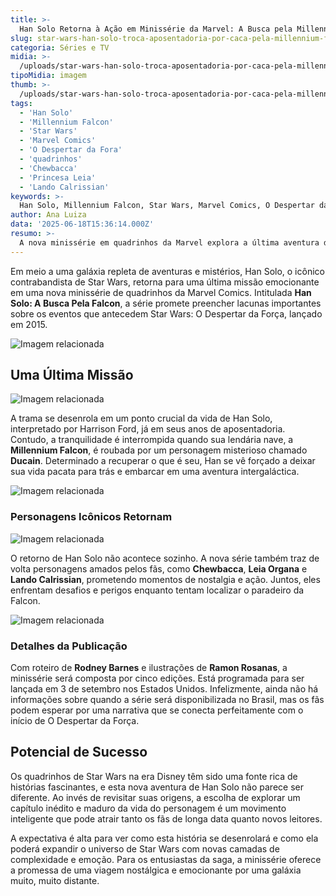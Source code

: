 ```yaml
---
title: >-
  Han Solo Retorna à Ação em Minissérie da Marvel: A Busca pela Millennium Falcon
slug: star-wars-han-solo-troca-aposentadoria-por-caca-pela-millennium-falcon-em-nova-minisserie
categoria: Séries e TV
midia: >-
  /uploads/star-wars-han-solo-troca-aposentadoria-por-caca-pela-millennium-falcon-em-nova-minisserie-thumb.png
tipoMidia: imagem
thumb: >-
  /uploads/star-wars-han-solo-troca-aposentadoria-por-caca-pela-millennium-falcon-em-nova-minisserie-thumb.png
tags:
  - 'Han Solo'
  - 'Millennium Falcon'
  - 'Star Wars'
  - 'Marvel Comics'
  - 'O Despertar da Fora'
  - 'quadrinhos'
  - 'Chewbacca'
  - 'Princesa Leia'
  - 'Lando Calrissian'
keywords: >-
  Han Solo, Millennium Falcon, Star Wars, Marvel Comics, O Despertar da Força, quadrinhos, Chewbacca, Princesa Leia, Lando Calrissian
author: Ana Luiza
data: '2025-06-18T15:36:14.000Z'
resumo: >-
  A nova minissérie em quadrinhos da Marvel explora a última aventura de Han Solo antes dos eventos de O Despertar da Força, revelando sua busca pela icônica Millennium Falcon.
---
```


Em meio a uma galáxia repleta de aventuras e mistérios, Han Solo, o icônico contrabandista de Star Wars, retorna para uma última missão emocionante em uma nova minissérie de quadrinhos da Marvel Comics. Intitulada **Han Solo: A Busca Pela Falcon**, a série promete preencher lacunas importantes sobre os eventos que antecedem Star Wars: O Despertar da Força, lançado em 2015. 

![Imagem relacionada](/uploads/star-wars-han-solo-troca-aposentadoria-por-caca-pela-millennium-falcon-em-nova-minisserie-0.png)

## Uma Última Missão

![Imagem relacionada](/uploads/star-wars-han-solo-troca-aposentadoria-por-caca-pela-millennium-falcon-em-nova-minisserie-1.png)

A trama se desenrola em um ponto crucial da vida de Han Solo, interpretado por Harrison Ford, já em seus anos de aposentadoria. Contudo, a tranquilidade é interrompida quando sua lendária nave, a **Millennium Falcon**, é roubada por um personagem misterioso chamado **Ducain**. Determinado a recuperar o que é seu, Han se vê forçado a deixar sua vida pacata para trás e embarcar em uma aventura intergaláctica.

![Imagem relacionada](/uploads/star-wars-han-solo-troca-aposentadoria-por-caca-pela-millennium-falcon-em-nova-minisserie-2.png)

### Personagens Icônicos Retornam

![Imagem relacionada](/uploads/star-wars-han-solo-troca-aposentadoria-por-caca-pela-millennium-falcon-em-nova-minisserie-3.png)

O retorno de Han Solo não acontece sozinho. A nova série também traz de volta personagens amados pelos fãs, como **Chewbacca**, **Leia Organa** e **Lando Calrissian**, prometendo momentos de nostalgia e ação. Juntos, eles enfrentam desafios e perigos enquanto tentam localizar o paradeiro da Falcon.

![Imagem relacionada](/uploads/star-wars-han-solo-troca-aposentadoria-por-caca-pela-millennium-falcon-em-nova-minisserie-4.png)

### Detalhes da Publicação

Com roteiro de **Rodney Barnes** e ilustrações de **Ramon Rosanas**, a minissérie será composta por cinco edições. Está programada para ser lançada em 3 de setembro nos Estados Unidos. Infelizmente, ainda não há informações sobre quando a série será disponibilizada no Brasil, mas os fãs podem esperar por uma narrativa que se conecta perfeitamente com o início de O Despertar da Força.

## Potencial de Sucesso

Os quadrinhos de Star Wars na era Disney têm sido uma fonte rica de histórias fascinantes, e esta nova aventura de Han Solo não parece ser diferente. Ao invés de revisitar suas origens, a escolha de explorar um capítulo inédito e maduro da vida do personagem é um movimento inteligente que pode atrair tanto os fãs de longa data quanto novos leitores.

A expectativa é alta para ver como esta história se desenrolará e como ela poderá expandir o universo de Star Wars com novas camadas de complexidade e emoção. Para os entusiastas da saga, a minissérie oferece a promessa de uma viagem nostálgica e emocionante por uma galáxia muito, muito distante.